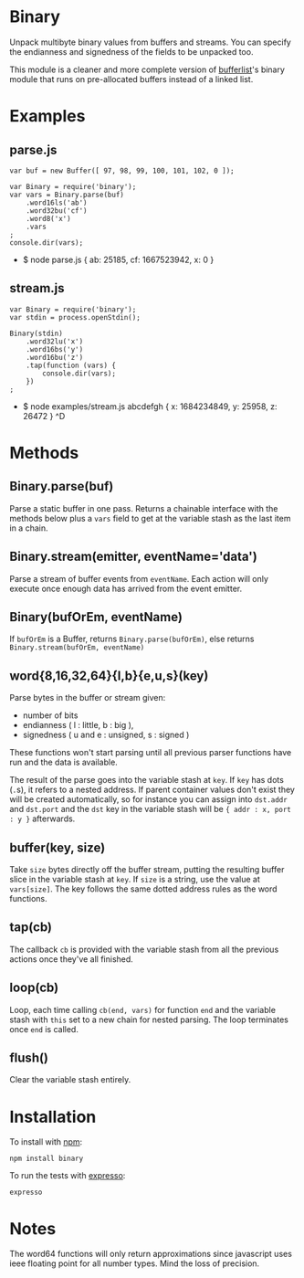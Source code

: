 Binary
======

Unpack multibyte binary values from buffers and streams.
You can specify the endianness and signedness of the fields to be unpacked too.

This module is a cleaner and more complete version of
[bufferlist](https://github.com/substack/node-bufferlist)'s binary module that
runs on pre-allocated buffers instead of a linked list.

Examples
========

parse.js
--------
    var buf = new Buffer([ 97, 98, 99, 100, 101, 102, 0 ]);
    
    var Binary = require('binary');
    var vars = Binary.parse(buf)
        .word16ls('ab')
        .word32bu('cf')
        .word8('x')
        .vars
    ;
    console.dir(vars);
-
    $ node parse.js
    { ab: 25185, cf: 1667523942, x: 0 }

stream.js
---------

    var Binary = require('binary');
    var stdin = process.openStdin();
    
    Binary(stdin)
        .word32lu('x')
        .word16bs('y')
        .word16bu('z')
        .tap(function (vars) {
            console.dir(vars);
        })
    ;
-
    $ node examples/stream.js
    abcdefgh
    { x: 1684234849, y: 25958, z: 26472 }
    ^D

Methods
=======

Binary.parse(buf)
-----------------

Parse a static buffer in one pass. Returns a chainable interface with the
methods below plus a `vars` field to get at the variable stash as the last item
in a chain.

Binary.stream(emitter, eventName='data')
----------------------------------------

Parse a stream of buffer events from `eventName`. Each action will only execute
once enough data has arrived from the event emitter.

Binary(bufOrEm, eventName)
--------------------------

If `bufOrEm` is a Buffer, returns `Binary.parse(bufOrEm)`, else returns
`Binary.stream(bufOrEm, eventName)`

word{8,16,32,64}{l,b}{e,u,s}(key)
----------------------------------

Parse bytes in the buffer or stream given:

* number of bits
* endianness ( l : little, b : big ),
* signedness ( u and e : unsigned, s : signed )

These functions won't start parsing until all previous parser functions have run
and the data is available.

The result of the parse goes into the variable stash at `key`.
If `key` has dots (`.`s), it refers to a nested address. If parent container
values don't exist they will be created automatically, so for instance you can
assign into `dst.addr` and `dst.port` and the `dst` key in the variable stash
will be `{ addr : x, port : y }` afterwards.

buffer(key, size)
-----------------

Take `size` bytes directly off the buffer stream, putting the resulting buffer
slice in the variable stash at `key`. If `size` is a string, use the value at
`vars[size]`. The key follows the same dotted address rules as the word
functions.

tap(cb)
-------

The callback `cb` is provided with the variable stash from all the previous
actions once they've all finished.

loop(cb)
--------

Loop, each time calling `cb(end, vars)` for function `end` and the variable
stash with `this` set to a new chain for nested parsing. The loop terminates
once `end` is called.

flush()
-------

Clear the variable stash entirely.

Installation
============

To install with [npm](http://github.com/isaacs/npm):
 
    npm install binary

To run the tests with [expresso](http://github.com/visionmedia/expresso):

    expresso

Notes
=====

The word64 functions will only return approximations since javascript uses ieee
floating point for all number types. Mind the loss of precision.
